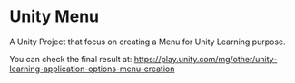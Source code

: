 # Unity Menu
A Unity Project that focus on creating a Menu for Unity Learning purpose.

You can check the final result at:
https://play.unity.com/mg/other/unity-learning-application-options-menu-creation
